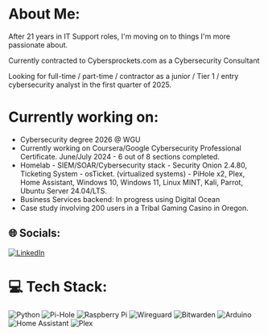 # About Me:
After 21 years in IT Support roles, I'm moving on to things I'm more passionate about. 

Currently contracted to Cybersprockets.com as a Cybersecurity Consultant

Looking for full-time / part-time / contractor as a junior / Tier 1 / entry cybersecurity analyst in the first quarter of 2025.

# Currently working on:
- Cybersecurity degree 2026 @ WGU
- Currently working on Coursera/Google Cybersecurity Professional Certificate. June/July 2024 - 6 out of 8 sections completed. 
- Homelab - SIEM/SOAR/Cybersecurity stack - Security Onion 2.4.80, Ticketing System - osTicket. (virtualized systems) - PiHole x2, Plex, Home Assistant, Windows 10, Windows 11, Linux MINT, Kali, Parrot, Ubuntu Server 24.04/LTS.
- Business Services backend: In progress using Digital Ocean
- Case study involving 200 users in a Tribal Gaming Casino in Oregon. 

## 🌐 Socials:
[![LinkedIn](https://img.shields.io/badge/LinkedIn-%230077B5.svg?logo=linkedin&logoColor=white)](https://linkedin.com/in/joshuastanden) 

# 💻 Tech Stack:
![Python](https://img.shields.io/badge/python-3670A0?style=for-the-badge&logo=python&logoColor=ffdd54) ![Pi-Hole](https://img.shields.io/badge/pihole-%2396060C.svg?style=for-the-badge&logo=pi-hole&logoColor=white) ![Raspberry Pi](https://img.shields.io/badge/-RaspberryPi-C51A4A?style=for-the-badge&logo=Raspberry-Pi) ![Wireguard](https://img.shields.io/badge/wireguard-%2388171A.svg?style=for-the-badge&logo=wireguard&logoColor=white) ![Bitwarden](https://img.shields.io/badge/bitwarden-%23175DDC.svg?style=for-the-badge&logo=bitwarden&logoColor=white) ![Arduino](https://img.shields.io/badge/-Arduino-00979D?style=for-the-badge&logo=Arduino&logoColor=white) ![Home Assistant](https://img.shields.io/badge/home%20assistant-%2341BDF5.svg?style=for-the-badge&logo=home-assistant&logoColor=white) ![Plex](https://img.shields.io/badge/plex-%23E5A00D.svg?style=for-the-badge&logo=plex&logoColor=white)
